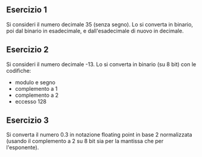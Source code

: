 ## Esercizio 1

Si consideri il numero decimale 35 (senza segno).
Lo si converta in binario, poi dal binario in esadecimale, e dall'esadecimale di nuovo in decimale.

## Esercizio 2

Si consideri il numero decimale -13.
Lo si converta in binario (su 8 bit) con le codifiche:
- modulo e segno
- complemento a 1
- complemento a 2
- eccesso 128

## Esercizio 3

Si converta il numero 0.3 in notazione floating point in base 2
normalizzata (usando il complemento a 2 su 8 bit sia per la mantissa
che per l'esponente).
